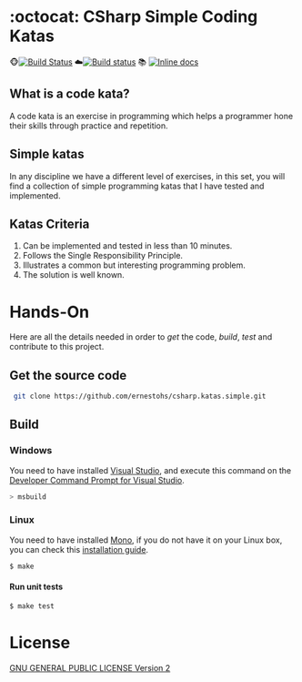 # :octocat: CSharp Simple Coding Katas
:monkey_face:[![Build Status](https://travis-ci.org/ernestohs/csharp.katas.simple.svg)](https://travis-ci.org/ernestohs/csharp.katas.simple)
:cloud:[![Build status](https://ci.appveyor.com/api/projects/status/e7o2ga07i68f2kj4?svg=true)](https://ci.appveyor.com/project/ernestohs/csharp-katas-simple)
:books: [![Inline docs](http://inch-ci.org/github/bfontaine/badges2svg.svg)](https://github.com/ernestohs/csharp.katas.simple/wiki)

## What is a code kata?
A code kata is an exercise in programming which helps a programmer hone their skills through practice and repetition.

## Simple katas
In any discipline we have a different level of exercises, in this set, you will find a collection of simple programming katas that I have tested and implemented.

## Katas Criteria

1. Can be implemented and tested in less than 10 minutes.
2. Follows the Single Responsibility Principle.
3. Illustrates a common but interesting programming problem.
4. The solution is well known.

# Hands-On

Here are all the details needed in order to *get* the code, *build*, *test* and contribute to this project.

## Get the source code

```sh
 git clone https://github.com/ernestohs/csharp.katas.simple.git
```

## Build

### Windows
You need to have installed [Visual Studio](https://www.visualstudio.com/downloads/), and execute this command on the [Developer Command Prompt for Visual Studio](https://msdn.microsoft.com/en-us/library/ms229859(v=vs.110).aspx).

```sh
> msbuild
```

### Linux

You need to have installed [Mono](http://www.mono-project.com/), if you do not have it on your Linux box, you can check this [installation guide](http://www.mono-project.com/docs/getting-started/install/linux/).

```sh
$ make
```

#### Run unit tests

```sh
$ make test
```

# License

[GNU GENERAL PUBLIC LICENSE                       Version 2](https://github.com/ernestohs/csharp.katas.simple/blob/master/LICENSE)
